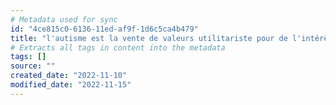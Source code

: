 ```yaml
---
# Metadata used for sync
id: "4ce815c0-6136-11ed-af9f-1d6c5ca4b479"
title: "l'autisme est la vente de valeurs utilitariste pour de l'intérêt"
# Extracts all tags in content into the metadata
tags: []
source: ""
created_date: "2022-11-10"
modified_date: "2022-11-15"
---
```


